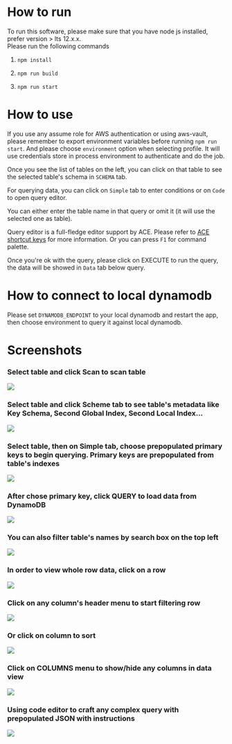# How to run
To run this software, please make sure that you have node js installed, prefer version > lts 12.x.x. \
Please run the following commands

1. `npm install`

2. `npm run build`

3. `npm run start`

# How to use
If you use any assume role for AWS authentication or using aws-vault, please remember to export environment variables before running `npm run start`. And please choose `environment` option when selecting profile. It will use credentials store in process environment to authenticate and do the job.

Once you see the list of tables on the left, you can click on that table to see the selected table's schema in `SCHEMA` tab.

For querying data, you can click on `Simple` tab to enter conditions or on `Code` to open query editor.

You can either enter the table name in that query or omit it (it will use the selected one as table).

Query editor is a full-fledge editor support by ACE. Please refer to [ACE shortcut keys](https://ace.c9.io/demo/keyboard_shortcuts.html) for more information. Or you can press `F1` for command palette.

Once you're ok with the query, please click on EXECUTE to run the query, the data will be showed in `Data` tab below query.

# How to connect to local dynamodb
Please set `DYNAMODB_ENDPOINT` to your local dynamodb and restart the app, then choose environment to query it against local dynamodb.

# Screenshots
### Select table and click Scan to scan table
![](doc/Screenshot1.png)
### Select table and click Scheme tab to see table's metadata like Key Schema, Second Global Index, Second Local Index...
![](doc/Screenshot2.png)
### Select table, then on Simple tab, choose prepopulated primary keys to begin querying. Primary keys are prepopulated from table's indexes
![](doc/Screenshot3.png)
### After chose primary key, click QUERY to load data from DynamoDB
![](doc/Screenshot4.png)
### You can also filter table's names by search box on the top left
![](doc/Screenshot5.png)
### In order to view whole row data, click on a row
![](doc/Screenshot6.png)
### Click on any column's header menu to start filtering row
![](doc/Screenshot7.png)
### Or click on column to sort
![](doc/Screenshot8.png)
### Click on COLUMNS menu to show/hide any columns in data view
![](doc/Screenshot9.png)
### Using code editor to craft any complex query with prepopulated JSON with instructions
![](doc/Screenshot10.png)
